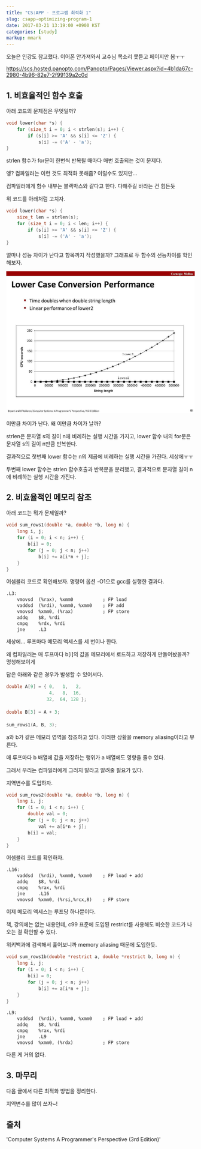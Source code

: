 ```yaml
---
title: "CS:APP - 프로그램 최적화 1"
slug: csapp-optimizing-program-1
date: 2017-03-21 13:19:00 +0900 KST
categories: [study]
markup: mmark
---
```


오늘은 인강도 참고했다. 이어폰 안가져와서 교수님 목소리 못듣고 페이지만 봄ㅜㅜ

<https://scs.hosted.panopto.com/Panopto/Pages/Viewer.aspx?id=4b1da67c-2980-4b96-82e7-2f99139a2c0d>

## 1. 비효율적인 함수 호출

아래 코드의 문제점은 무엇일까?

```c
void lower(char *s) {
    for (size_t i = 0; i < strlen(s); i++) {
        if (s[i] >= 'A' && s[i] <= 'Z') {
            s[i] -= ('A' - 'a');
}
```

strlen 함수가 for문이 한번씩 반복될 때마다 매번 호출되는 것이 문제다.

엥? 컴파일러는 이런 것도 최적화 못해줌? 이럴수도 있지만...

컴파일러에게 함수 내부는 블랙박스와 같다고 한다.
다해주길 바라는 건 힘든듯

위 코드를 아래처럼 고치자.

```c
void lower(char *s) {
    size_t len = strlen(s);
    for (size_t i = 0; i < len; i++) {
        if (s[i] >= 'A' && s[i] <= 'Z') {
            s[i] -= ('A' - 'a');
}
```

얼마나 성능 차이가 난다고 항목까지 작성했을까?
그래프로 두 함수의 선능차이를 학인해보자.

![Lower Case Conversion Performance](lower-case-conversion-performance.jpg)

이만큼 차이가 난다. 왜 이만큼 차이가 날까?

strlen은 문자열 s의 길이 n에 비례하는 실행 시간을 가지고,
lower 함수 내의 for문은 문자열 s의 길이 n만큼 반복한다.

결과적으로 첫번째 lower 함수는 n의 제곱에 비례하는 실행 시간을 가진다.
세상에ㅜㅜ

두번째 lower 함수는 strlen 함수호출과 반복문을 분리했고,
결과적으로 문자열 길이 n에 비례하는 실행 시간을 가진다.

## 2. 비효율적인 메모리 참조

아래 코드는 뭐가 문제일까?

```c
void sum_rows1(double *a, double *b, long n) {
    long i, j;
    for (i = 0; i < n; i++) {
        b[i] = 0;
        for (j = 0; j < n; j++)
            b[i] += a[i*n + j];
    }
}
```

어셈블리 코드로 확인해보자.
명령어 옵션 -O1으로 gcc를 실행한 결과다.

```x86asm
.L3:
    vmovsd  (%rax), %xmm0           ; FP load
    vaddsd  (%rdi), %xmm0, %xmm0    ; FP add
    vmovsd  %xmm0, (%rax)           ; FP store
    addq    $8, %rdi
    cmpq    %rdx, %rdi
    jne     .L3
```

세상에... 루프마다 메모리 액세스를 세 번이나 한다.

왜 컴파일러는 매 루프마다 b[i]의 값을 메모리에서 로드하고 저장하게 만들어놨을까?
멍청해보이게

답은 아래와 같은 경우가 발생할 수 있어서다.

```c
double A[9] = { 0,   1,   2,
                4,   8,  16,
               32,  64, 128 };

double B[3] = A + 3;

sum_rows1(A, B, 3);
```

a와 b가 같은 메모리 영역을 참조하고 있다.
이러한 상황을 memory aliasing이라고 부른다.

매 루프마다 b 배열에 값을 저장하는 행위가 a 배열에도 영향을 줄수 있다.

그래서 우리는 컴파일러에게 그러지 말라고 알려줄 필요가 있다.

지역변수를 도입하자.

```c
void sum_rows2(double *a, double *b, long n) {
    long i, j;
    for (i = 0; i < n; i++) {
        double val = 0;
        for (j = 0; j < n; j++)
            val += a[i*n + j];
        b[i] = val;
    }
}
```

어셈블리 코드를 확인하자.

```x86asm
.L16:
    vaddsd  (%rdi), %xmm0, %xmm0    ; FP load + add
    addq    $8, %rdi
    cmpq    %rax, %rdi
    jne     .L16
    vmovsd  %xmm0, (%rsi,%rcx,8)    ; FP store
```

이제 메모리 액세스는 루프당 하나뿐이다.

책, 강의에는 없는 내용인데,
c99 표준에 도입된 restrict를 사용해도 비슷한 코드가 나오는 걸 확인할 수 있다.

위키백과에 검색해서 훑어보니까 memory aliasing 때문에 도입한듯.

```c
void sum_rows1b(double *restrict a, double *restrict b, long n) {
    long i, j;
    for (i = 0; i < n; i++) {
        b[i] = 0;
        for (j = 0; j < n; j++)
            b[i] += a[i*n + j];
    }
}
```

```x86asm
.L9:
    vaddsd  (%rdi), %xmm0, %xmm0    ; FP load + add
    addq    $8, %rdi
    cmpq    %rax, %rdi
    jne     .L9
    vmovsd  %xmm0, (%rdx)           ; FP store
```

다른 게 거의 없다.

## 3. 마무리

다음 글에서 다른 최적화 방법을 정리한다.

지역변수를 많이 쓰자~!

## 출처

'Computer Systems A Programmer's Perspective (3rd Edition)'

